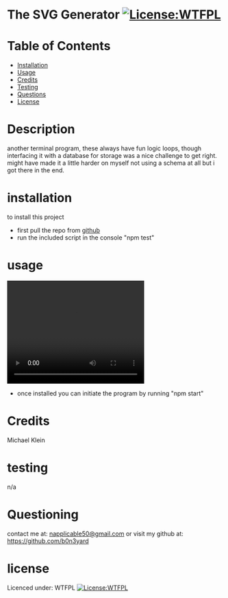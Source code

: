 # The SVG Generator [![License:WTFPL ](https://img.shields.io/badge/License-WTFPL-brightgreen.svg)](http://www.wtfpl.net/about/)
# Table of Contents
- [Installation](#installation)
- [Usage](#usage)
- [Credits](#credits)
- [Testing](#testing)
- [Questions](#questioning)
- [License](#license)
# Description
another terminal program, these always have fun logic loops, though interfacing it with a database for storage was a nice challenge to get right. might have made it a little harder on myself not using a schema at all but i got there in the end.
# installation
to install this project
- first pull the repo from [github](https://github.com/b0n3yard/general_employee_tracker)  
- run the included script in the console "npm test" 
# usage  

<video width='320' height = '240' controls>
        <source src = './employee_traker.mp4' type = 'video/mp4'>
    </video>
    <br>

- once installed you can initiate the program by running "npm start"
# Credits
Michael Klein
# testing
n/a
# Questioning
contact me at: [napplicable50@gmail.com](mailto:napplicable50@gmail.com)
or visit my github at: https://github.com/b0n3yard
# license
Licenced under:
WTFPL
[![License:WTFPL ](https://img.shields.io/badge/License-WTFPL-brightgreen.svg)](http://www.wtfpl.net/about/)
